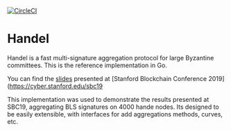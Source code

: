 [![CircleCI](https://circleci.com/gh/ConsenSys/handel.svg?style=svg)](https://circleci.com/gh/ConsenSys/handel)

# Handel

Handel is a fast multi-signature aggregation protocol for large Byzantine
committees. This is the reference implementation in Go.

You can find the [slides](https://docs.google.com/presentation/d/1fL0mBF5At4ojW0HhbvBQ2yJHA3_q8q8kiioC6WvY9g4/edit?usp=sharing) presented at [Stanford Blockchain Conference 2019](https://cyber.stanford.edu/sbc19

This implementation was used to demonstrate the results presented at SBC19, aggregating BLS signatures on 4000 hande nodes.
Its designed to be easily extensible, with interfaces for add aggregations methods, curves, etc.

